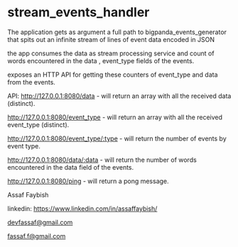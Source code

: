 # stream_events_handler
The application gets as argument a full path to bigpanda_events_generator that spits out an infinite stream of lines of event data encoded in JSON

the app consumes the data as stream processing service and count of words encountered in the data , event_type fields of the events.

exposes an HTTP API for getting these counters of event_type and data from the events.


API:
http://127.0.0.1:8080/data  - will return an array with all the received data (distinct).

http://127.0.0.1:8080/event_type  - will return an array with all the received event_type (distinct).

http://127.0.0.1:8080/event_type/:type  - will return the number of events by event type.

http://127.0.0.1:8080/data/:data  - will return the number of words encountered in the data field of the events.

http://127.0.0.1:8080/ping  - will return a pong message.


Assaf Faybish

linkedin: https://www.linkedin.com/in/assaffaybish/

devfassaf@gmail.com

fassaf.f@gmail.com
